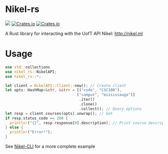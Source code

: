 # Nikel-rs

[![](https://img.shields.io/crates/d/nikel-rs)](https://crates.io/crates/nikel-rs)
[![Crates.io](https://img.shields.io/crates/v/nikel-rs)](https://crates.io/crates/nikel-rs)
[![Crates.io](https://img.shields.io/crates/l/nikel-rs)](https://crates.io/crates/nikel-rs)

A Rust library for interacting with the UofT API Nikel: http://nikel.ml

# Usage

```rust
use std::collections
use nikel_rs::NikelAPI;
use nikel_rs::*;

let client = NikelAPI::Client::new(); // Create client
let opts: HashMap<&str, &str> = [("code", "CSC108"),
                                ("campus", "mississauga")]
                                 .iter()
                                 .clone()
                                 .collect(); // Query options
let resp = client.courses(opts).unwrap(); // Get
if resp.status_code == 200 {
  println!("{}", resp.response[0].description); // Print course description
} else {
  println!("Error!");
}
```

See [Nikel-CLI](https://github.com/George-lewis/Nikel-CLI) for a more complete example
